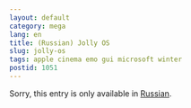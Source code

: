 ```yaml
---
layout: default
category: mega
lang: en
title: (Russian) Jolly OS
slug: jolly-os
tags: apple cinema emo gui microsoft winter 
postid: 1051
---
```

<p>Sorry, this entry is only available in <a href="http://mega.genn.org/export/getposts.php">Russian</a>.</p>